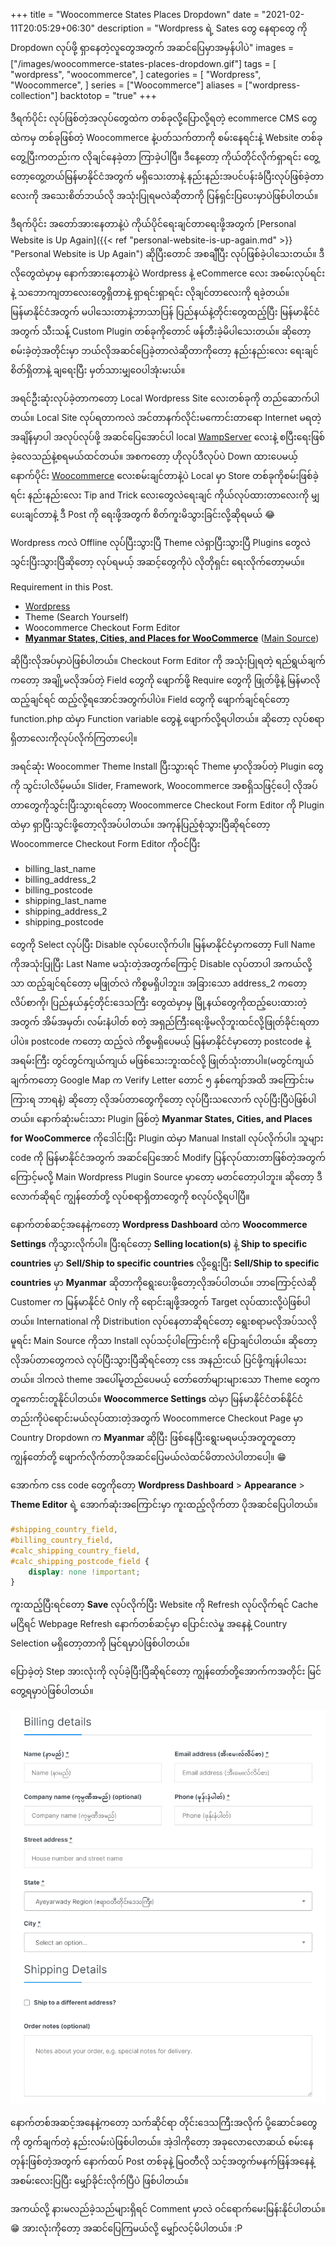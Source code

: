 +++
title = "Woocommerce States Places Dropdown"
date = "2021-02-11T20:05:29+06:30"
description = "Wordpress ရဲ့ Sates တွေ နေရာတွေ ကို Dropdown လုပ်ဖို့ ရှာနေတဲ့လူတွေအတွက် အဆင်ပြေမှာအမှန်ပါပဲ"
images = ["/images/woocommerce-states-places-dropdown.gif"]
tags = [
    "wordpress",
    "woocommerce",
]
categories = [
    "Wordpress",
    "Woocommerce",
]
series = ["Woocommerce"]
aliases = ["wordpress-collection"]
backtotop = "true"
+++

ဒီရက်ပိုင်း လုပ်ဖြစ်တဲ့အလုပ်တွေထဲက တစ်ခုလို့ပြောလို့ရတဲ့ ecommerce CMS တွေထဲကမှ တစ်ခုဖြစ်တဲ့ Woocommerce နဲ့ပတ်သက်တာကို စမ်းနေရင်းနဲ့ Website တစ်ခုတွေ့ပြီးကတည်းက လိုချင်နေခဲ့တာ ကြာခဲ့ပါပြီ။ ဒီနေ့တော့ ကိုယ်တိုင်လိုက်ရှာရင်း တွေ့တော့တွေ့တယ်မြန်မာနိုင်ငံအတွက် မရှိသေးတာနဲ့ နည်းနည်းအပင်ပန်းခံပြီးလုပ်ဖြစ်ခဲ့တာလေးကို အသေးစိတ်ဘယ်လို အသုံးပြုရမလဲဆိုတာကို ပြန်ရှင်းပြပေးမှာပဲဖြစ်ပါတယ်။

<!--more-->

ဒီရက်ပိုင်း အတော်အားနေတာနဲ့ပဲ ကိုယ်ပိုင်ရေးချင်တာရေးဖို့အတွက် [Personal Website is Up Again]({{< ref "personal-website-is-up-again.md" >}} "Personal Website is Up Again") ဆိုပြီးတောင် အစချီပြီး လုပ်ဖြစ်ခဲ့ပါသေးတယ်။ ဒီလိုတွေထဲမှာမှ နောက်အားနေတာနဲ့ပဲ Wordpress နဲ့ eCommerce လေး အစမ်းလုပ်ရင်းနဲ့ သဘောကျတာလေးတွေရှိတာနဲ့ ရှာရင်းရှာရင်း လိုချင်တာလေးကို ရခဲ့တယ်။ မြန်မာနိုင်ငံအတွက် မပါသေးတာနဲ့ဘာသာပြန် ပြည်နယ်နဲ့တိုင်းတွေထည့်ပြီး မြန်မာနိုင်ငံအတွက် သီးသန့် Custom Plugin တစ်ခုကိုတောင် ဖန်တီးခဲ့မိပါသေးတယ်။ ဆိုတော့ စမ်းခဲ့တဲ့အတိုင်းမှာ ဘယ်လိုအဆင်ပြေခဲ့တာလဲဆိုတာကိုတော့ နည်းနည်းလေး ရေးချင်စိတ်ရှိတာနဲ့ ချရေးပြီး မှတ်သားမျှဝေပါအုံးမးယ်။

အရင်ဦးဆုံးလုပ်ခဲ့တာကတော့ Local Wordpress Site လေးတစ်ခုကို တည်ဆောက်ပါတယ်။ Local Site လုပ်ရတာကလဲ အင်တာနက်လိုင်းမကောင်းတာရော Internet မရတဲ့အချိန်မှာပါ အလုပ်လုပ်ဖို့ အဆင်ပြေအောင်ပါ local [WampServer](https://www.wampserver.com/en/) လေးနဲ့ စပြီးရေးဖြစ်ခဲ့လေသည်နဲ့စရမယ်ထင်တယ်။ အစကတော့ ဟိုလုပ်ဒီလုပ်ပဲ Down ထားပေမယ့် နောက်ပိုင်း [Woocommerce](/categories/woocommerce) လေးစမ်းချင်တာနဲ့ပဲ Local မှာ Store တစ်ခုကိုစမ်းဖြစ်ခဲ့ရင်း နည်းနည်းလေး Tip and Trick လေးတွေလဲရေးချင် ကိုယ်လုပ်ထားတာလေးကို မျှပေးချင်တာနဲ့ ဒီ Post ကို ရေးဖို့အတွက် စိတ်ကူးမိသွားခြင်းလို့ဆိုရမယ် 😂

Wordpress ကလဲ Offline လုပ်ပြီးသွားပြီ Theme လဲရှာပြီးသွားပြီ Plugins တွေလဲ သွင်းပြီးသွားပြီဆိုတော့ လုပ်ရမယ့် အဆင့်တွေကိုပဲ လိုတိုရှင်း ရေးလိုက်တော့မယ်။

Requirement in this Post.
* [Wordpress](https://wordpress.org)
* Theme (Search Yourself)
* Woocommerce Checkout Form Editor
* [**Myanmar States, Cities, and Places for WooCommerce**](https://github.com/h2kyaw/myanmar-states-and-cities-for-woocommerce/releases/tag/v9.0) ([Main Source](https://wordpress.org/plugins/states-cities-and-places-for-woocommerce/))


ဆိုပြီးလိုအပ်မှာပဲဖြစ်ပါတယ်။ Checkout Form Editor ကို အသုံးပြုရတဲ့ ရည်ရွယ်ချက်ကတော့ အချို့မလိုအပ်တဲ့ Field တွေကို ဖျောက်ဖို့ Require တွေကို ဖြုတ်ဖို့နဲ့ မြန်မာလို ထည့်ချင်ရင် ထည့်လို့ရအောင်အတွက်ပါပဲ။ Field တွေကို ဖျောက်ချင်ရင်တော့ function.php ထဲမှာ Function variable တွေနဲ့ ဖျောက်လို့ရပါတယ်။ ဆိုတော့ လုပ်စရာရှိတာလေးကိုလုပ်လိုက်ကြတာပေါ့။

အရင်ဆုံး Woocommer Theme Install ပြီးသွားရင် Theme မှာလိုအပ်တဲ့ Plugin တွေကို သွင်းပါလိမ့်မယ်။ Slider, Framework, Woocommerce အစရှိသဖြင့်ပေါ့ လိုအပ်တာတွေကိုသွင်းပြီးသွားရင်တော့ Woocommerce Checkout Form Editor ကို Plugin ထဲမှာ ရှာပြီးသွင်းဖို့တော့လိုအပ်ပါတယ်။ အကုန်ပြည့်စုံသွားပြီဆိုရင်တော့ Woocommerce Checkout Form Editor ကိုဝင်ပြီး

* billing_last_name
* billing_address_2
* billing_postcode
* shipping_last_name
* shipping_address_2
* shipping_postcode

တွေကို Select လုပ်ပြီး Disable လုပ်ပေးလိုက်ပါ။ မြန်မာနိုင်ငံမှာကတော့ Full Name ကိုအသုံးပြုပြီး Last Name မသုံးတဲ့အတွက်ကြောင့် Disable လုပ်တာပါ အကယ်လို့သာ ထည့်ချင်ရင်တော့ မဖြုတ်လဲ ကိစ္စမရှိပါဘူး။ အခြားသော address_2 ကတော့ လိပ်စာကို၊ ပြည်နယ်နှင့်တိုင်းဒေသကြီး တွေထဲမှာမှ မြို့နယ်တွေကိုထည့်ပေးထားတဲ့အတွက် အိမ်အမှတ်၊ လမ်းနံပါတ် စတဲ့ အရှည်ကြီးရေးဖို့မလိုဘူးထင်လို့ဖြုတ်ခိုင်းရတာပါပဲ။ postcode ကတော့ ထည့်လဲ ကိစ္စမရှိပေမယ့် မြန်မာနိုင်ငံမှာတော့ postcode နဲ့ အရမ်းကြီး တွင်တွင်ကျယ်ကျယ် မဖြစ်သေးဘူးထင်လို့ ဖြုတ်သုံးတာပါ။(မတွင်ကျယ်ချက်ကတော့ Google Map က Verify Letter တောင်  ၅ နှစ်ကျော်အထိ အကြောင်းမကြားရ ဘာရနဲ့) ဆိုတော့ လိုအပ်တာတွေကိုတော့ လုပ်ပြီးသလောက် လုပ်ပြီးပြီပဲဖြစ်ပါတယ်။ နောက်ဆုံးမင်းသား Plugin ဖြစ်တဲ့ **Myanmar States, Cities, and Places for WooCommerce** ကိုဒေါင်းပြီး Plugin ထဲမှာ Manual Install လုပ်လိုက်ပါ။ သူများ code ကို မြန်မာနိုင်ငံအတွက် အဆင်ပြေအောင် Modify ပြန်လုပ်ထားတာဖြစ်တဲ့အတွက်ကြောင့်မလို့ Main Wordpress Plugin Source မှာတော့ မတင်တော့ပါဘူး။ ဆိုတော့ ဒီလောက်ဆိုရင် ကျွန်တော်တို့ လုပ်စရာရှိတာတွေကို စလုပ်လို့ရပါပြီ။

နောက်တစ်ဆင့်အနေနဲ့ကတော့ **Wordpress Dashboard** ထဲက **Woocommerce Settings** ကိုသွားလိုက်ပါ။ ပြီးရင်တော့ **Selling location(s)** နဲ့ **Ship to specific countries** မှာ **Sell/Ship to specific countries** လို့ရွေးပြီး **Sell/Ship to specific countries** မှာ **Myanmar** ဆိုတာကိုရွေးပေးဖို့တော့လိုအပ်ပါတယ်။ ဘာကြောင့်လဲဆို Customer က မြန်မာနိုင်ငံ Only ကို ရောင်းချဖို့အတွက် Target လုပ်ထားလို့ပဲဖြစ်ပါတယ်။ International ကို Distribution လုပ်နေတာဆိုရင်တော့ ရွေးစရာမလိုအပ်သလို မူရင်း Main Source ကိုသာ Install လုပ်သင့်ပါကြောင်းကို ပြောချင်ပါတယ်။ ဆိုတော့လိုအပ်တာတွေကလဲ လုပ်ပြီးသွားပြီဆိုရင်တော့ css အနည်းငယ် ပြင်ဖို့ကျန်ပါသေးတယ်။ ဒါကလဲ theme အပေါ်မူတည်ပေမယ့် တော်တော်များများသော Theme တွေက တူကောင်းတူနိုင်ပါတယ်။ **Woocommerce Settings** ထဲမှာ မြန်မာနိုင်ငံတစ်နိုင်ငံတည်းကိုပဲရောင်းမယ်လုပ်ထားတဲ့အတွက် Woocommerce Checkout Page မှာ Country Dropdown က **Myanmar** ဆိုပြီး ဖြစ်နေပြီးရွေးမရမယ့်အတူတူတော့ ကျွန်တော်တို့ ဖျောက်လိုက်တာပိုအဆင်ပြေမယ်လဲထင်မိတာလဲပါတာပေါ့။ 😁

အောက်က css code တွေကိုတော့ **Wordpress Dashboard** > **Appearance** > **Theme Editor** ရဲ့ အောက်ဆုံးအကြောင်းမှာ ကူးထည့်လိုက်တာ ပိုအဆင်ပြေပါတယ်။

```css
#shipping_country_field,
#billing_country_field,
#calc_shipping_country_field,
#calc_shipping_postcode_field {
    display: none !important;
}
```

ကူးထည့်ပြီးရင်တော့ **Save** လုပ်လိုက်ပြီး Website ကို Refresh လုပ်လိုက်ရင် Cache မငြိရင် Webpage Refresh နောက်တစ်ဆင့်မှာ ပြောင်းလဲမှု အနေနဲ့ Country Selection မရှိတော့တာကို မြင်ရမှာပဲဖြစ်ပါတယ်။

ပြောခဲ့တဲ့ Step အားလုံးကို လုပ်ခဲ့ပြီးပြီဆိုရင်တော့ ကျွန်တော်တို့အောက်ကအတိုင်း မြင်တွေ့ရမှာပဲဖြစ်ပါတယ်။

![tates, Cities, and Places Dropdown for WooCommerce](/images/woocommerce-states-places-dropdown.gif)

နောက်တစ်အဆင့်အနေနဲ့ကတော့ သက်ဆိုင်ရာ တိုင်းဒေသကြီးအလိုက် ပို့ဆောင်ခတွေကို တွက်ချက်တဲ့ နည်းလမ်းပဲဖြစ်ပါတယ်။ အဲ့ဒါကိုတော့ အခုလောလောဆယ် စမ်းနေတုန်းဖြစ်တဲ့အတွက် နောက်ထပ် Post တစ်ခုနဲ့ မြဝတီလို သင့်အတွက်မနက်ဖြန်အနေနဲ့ အစမ်းလေးပြပြီး မျှော်ခိုင်းလိုက်ပြီပဲ ဖြစ်ပါတယ်။

အကယ်လို့ နားမလည်ခဲ့သည်များရှိရင် Comment မှာလဲ ဝင်ရောက်မေးမြန်းနိုင်ပါတယ်။ 😁 အားလုံးကိုတော့ အဆင်ပြေကြမယ်လို့ မျှော်လင့်မိပါတယ်။ :P